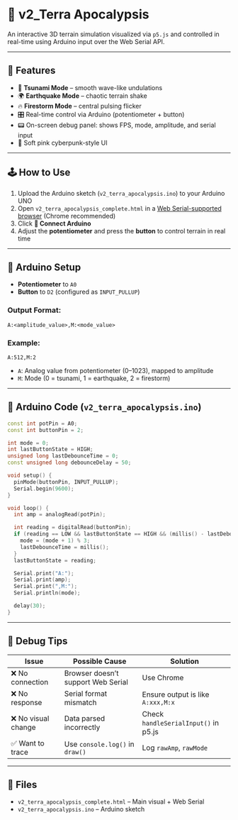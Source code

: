 # 🌋 v2_Terra Apocalypsis

An interactive 3D terrain simulation visualized via `p5.js` and controlled in real-time using Arduino input over the Web Serial API.

---

## 🧠 Features

- 🌊 **Tsunami Mode** – smooth wave-like undulations
- 🌍 **Earthquake Mode** – chaotic terrain shake
- 🔥 **Firestorm Mode** – central pulsing flicker
- 🎛️ Real-time control via Arduino (potentiometer + button)
- 📟 On-screen debug panel: shows FPS, mode, amplitude, and serial input
- 💖 Soft pink cyberpunk-style UI

---

## 🕹️ How to Use

1. Upload the Arduino sketch (`v2_terra_apocalypsis.ino`) to your Arduino UNO
2. Open `v2_terra_apocalypsis_complete.html` in a [Web Serial-supported browser](https://developer.mozilla.org/en-US/docs/Web/API/Web_Serial_API) (Chrome recommended)
3. Click **🔌 Connect Arduino**
4. Adjust the **potentiometer** and press the **button** to control terrain in real time

---

## 🔌 Arduino Setup

- **Potentiometer** to `A0`
- **Button** to `D2` (configured as `INPUT_PULLUP`)

### Output Format:
```
A:<amplitude_value>,M:<mode_value>
```

### Example:
```
A:512,M:2
```

- `A`: Analog value from potentiometer (0–1023), mapped to amplitude
- `M`: Mode (0 = tsunami, 1 = earthquake, 2 = firestorm)

---

## 💾 Arduino Code (`v2_terra_apocalypsis.ino`)
```cpp
const int potPin = A0;
const int buttonPin = 2;

int mode = 0;
int lastButtonState = HIGH;
unsigned long lastDebounceTime = 0;
const unsigned long debounceDelay = 50;

void setup() {
  pinMode(buttonPin, INPUT_PULLUP);
  Serial.begin(9600);
}

void loop() {
  int amp = analogRead(potPin);

  int reading = digitalRead(buttonPin);
  if (reading == LOW && lastButtonState == HIGH && (millis() - lastDebounceTime) > debounceDelay) {
    mode = (mode + 1) % 3;
    lastDebounceTime = millis();
  }
  lastButtonState = reading;

  Serial.print("A:");
  Serial.print(amp);
  Serial.print(",M:");
  Serial.println(mode);

  delay(30);
}
```

---

## 🧪 Debug Tips

| Issue | Possible Cause | Solution |
|-------|----------------|----------|
| ❌ No connection | Browser doesn’t support Web Serial | Use Chrome |
| ❌ No response | Serial format mismatch | Ensure output is like `A:xxx,M:x` |
| ❌ No visual change | Data parsed incorrectly | Check `handleSerialInput()` in p5.js |
| ✅ Want to trace | Use `console.log()` in `draw()` | Log `rawAmp`, `rawMode` |

---

## 📁 Files

- `v2_terra_apocalypsis_complete.html` – Main visual + Web Serial
- `v2_terra_apocalypsis.ino` – Arduino sketch
